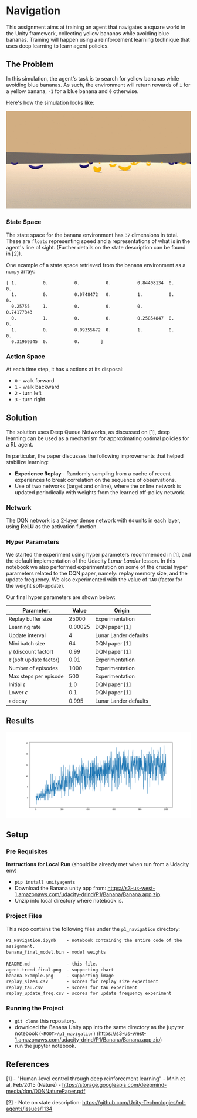 # Navigation

This assignment aims at training an agent that navigates a square world in the Unity framework, collecting yellow bananas while avoiding blue bananas. Training will happen using a reinforcement learning technique that uses deep learning to learn agent policies.

## The Problem

In this simulation, the agent's task is to search for yellow bananas while avoiding blue bananas. As such, the environment will return rewards of `1` for a yellow banana, `-1` for a blue banana and `0` otherwise.

Here's how the simulation looks like:

![banana](banana-example.png)

### State Space

The state space for the banana environment has `37` dimensions in total. These are `floats` representing speed and a representations of what is in the agent's line of sight. (Further details on the state description can be found in [2]).

One example of a state space retrieved from the banana environment as a `numpy` array:

```
[ 1.          0.          0.          0.          0.84408134  0.          0.
  1.          0.          0.0748472   0.          1.          0.          0.
  0.25755     1.          0.          0.          0.          0.74177343
  0.          1.          0.          0.          0.25854847  0.          0.
  1.          0.          0.09355672  0.          1.          0.          0.
  0.31969345  0.          0.        ]
```


### Action Space

At each time step, it has `4` actions at its disposal:
- `0` - walk forward 
- `1` - walk backward
- `2` - turn left
- `3` - turn right


## Solution

The solution uses Deep Queue Networks, as discussed on [1], deep learning can be used as a mechanism for approximating optimal policies for a RL agent.

In particular, the paper discusses the following improvements that helped stabilize learning:
* **Experience Replay** - Randomly sampling from a cache of recent experiences to break correlation on the sequence of observations.
* Use of two networks (target and online), where the online network is updated periodically with weights from the learned off-policy network.

### Network

The DQN network is a 2-layer dense network with `64` units in each layer, using **ReLU** as the activation function.

### Hyper Parameters
We started the experiment using hyper parameters recommended in [1], and the default implementation of the Udacity _Lunar Lander_ lesson. In this notebook we also performed experimentation on some of the crucial hyper parameters related to the DQN paper, namely: replay memory size, and the update frequency. We also experimented with the value of `TAU` (factor for the weight soft-update).

Our final hyper parameters are shown below:

  | Parameter.                          | Value | Origin |
  | ----------------------------------- | ----- | -------|
  | Replay buffer size                  | 25000 | Experimentation |
  | Learning rate                       | 0.00025  | DQN paper [1] |
  | Update interval                     | 4     | Lunar Lander defaults |
  | Mini batch size                     | 64    | DQN paper [1] |
  | $\gamma$ (discount factor)          | 0.99  | DQN paper [1] |
  | $\tau$ (soft update factor)         | 0.01  | Experimentation |
  | Number of episodes                  | 1000   | Experimentation |
  | Max steps per episode               | 500  | Experimentation |
  | Initial $\epsilon$                  | 1.0   | DQN paper [1] |
  | Lower $\epsilon$                    | 0.1   | DQN paper [1] |
  | $\epsilon$ decay                    | 0.995 | Lunar Lander defaults |

## Results

![scores](agent-trend-final.png)


## Setup

### Pre Requisites
**Instructions for Local Run**
(should be already met when run from a Udacity env)

* `pip install unityagents`
* Download the Banana unity app from: https://s3-us-west-1.amazonaws.com/udacity-drlnd/P1/Banana/Banana.app.zip
* Unzip into local directory where notebook is.

### Project Files

This repo contains the following files under the `p1_navigation` directory:

```
P1_Navigation.ipynb    - notebook containing the entire code of the assignment.
banana_final_model.bin - model weights

README.md              - this file.
agent-trend-final.png  - supporting chart
banana-example.png     - supporting image
replay_sizes.csv       - scores for replay size experiment
replay_tau.csv         - scores for tau experiment
replay_update_freq.csv - scores for update frequency experiment
```

### Running the Project

* `git clone` this repository.
* download the Banana Unity app into the same directory as the jupyter notebook (`<ROOT>/p1_navigation`) (https://s3-us-west-1.amazonaws.com/udacity-drlnd/P1/Banana/Banana.app.zip)
* run the jupyter notebook.

## References

[1] - "Human-level control through deep reinforcement learning" - Mnih et al, Feb/2015 (Nature) - https://storage.googleapis.com/deepmind-media/dqn/DQNNaturePaper.pdf

[2] - Note on state description:  https://github.com/Unity-Technologies/ml-agents/issues/1134

